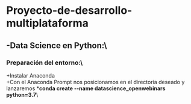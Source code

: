 # Proyecto-de-desarrollo-multiplataforma

## -Data Science en Python:\
### Preparación del entorno:\
+Instalar Anaconda\
+Con el Anaconda Prompt nos posicionamos en el directoria deseado y lanzaremos ***conda create --name datascience_openwebinars python=3.7**\